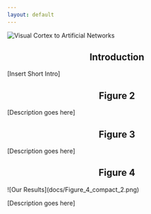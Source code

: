 ```yaml
---
layout: default
---
```


![Visual Cortex to Artificial Networks](Figure_1.drawio.png)

<h2 style="text-align: center;">Introduction</h2>
<p style="text-align: justify">[Insert Short Intro]</p>

<h2 style="text-align: center;">Figure 2</h2>
<p style="text-align: justify">[Description goes here]</p>


<h2 style="text-align: center">Figure 3</h2>
<p style="text-align: justify">[Description goes here]</p>


<h2 style="text-align: center">Figure 4</h2>
![Our Results](docs/Figure_4_compact_2.png)
<p style="text-align: justify">[Description goes here]</p>


<!-- <script type="text/javascript" src="https://viewer.diagrams.net/js/viewer-static.min.js"></script> -->
